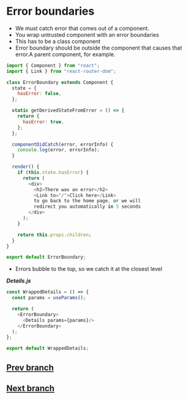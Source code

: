 # Error boundaries

* We must catch error that comes out of a component.
* You wrap untrusted component with an error boundaries
* This has to be a class component
* Error boundary should be outside the component that causes that error.A parent component, for example.

```js
import { Component } from "react";
import { Link } from "react-router-dom";

class ErrorBoundary extends Component {
  state = {
    hasError: false,
  };

  static getDerivedStateFromError = () => {
    return {
      hasError: true,
    };
  };

  componentDidCatch(error, errorInfo) {
    console.log(error, errorInfo);
  }

  render() {
    if (this.state.hasError) {
      return (
        <div>
          <h2>There was an error</h2>
          <Link to="/">Click here</Link>
          to go back to the home page, or we will
          redirect you automatically in 5 seconds
        </div>
      );
    }

    return this.props.children;
  }
}

export default ErrorBoundary;


```

* Errors bubble to the top, so we catch it at the closest level

***_Details.js_***

```js
const WrappedDetails = () => {
  const params = useParams();

  return (
    <ErrorBoundary>
      <Details params={params}/>
    </ErrorBoundary>
  );
};

export default WrappedDetails;

```
## [Prev branch](https://github.com/skochdev/react-intro-v7/blob/08-react-capabilities)
## [Next branch](https://github.com/skochdev/react-intro-v7/tree/10-react-context)
